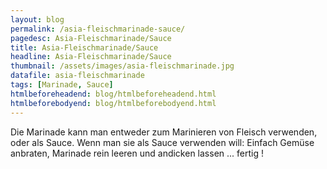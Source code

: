 ```yaml
---
layout: blog
permalink: /asia-fleischmarinade-sauce/
pagedesc: Asia-Fleischmarinade/Sauce
title: Asia-Fleischmarinade/Sauce
headline: Asia-Fleischmarinade/Sauce
thumbnail: /assets/images/asia-fleischmarinade.jpg
datafile: asia-fleischmarinade
tags: [Marinade, Sauce]
htmlbeforeheadend: blog/htmlbeforeheadend.html
htmlbeforebodyend: blog/htmlbeforebodyend.html
---
```

Die Marinade kann man entweder zum Marinieren von Fleisch verwenden, oder als Sauce. Wenn man sie als Sauce verwenden will: Einfach Gemüse anbraten, Marinade rein leeren und andicken lassen ... fertig !